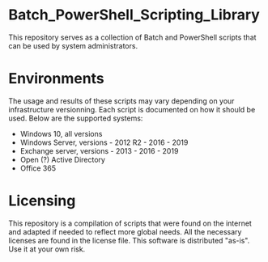 # Batch_PowerShell_Scripting_Library
This repository serves as a collection of Batch and PowerShell scripts that can be used by system administrators.


# Environments
The usage and results of these scripts may vary depending on your infrastructure versionning.
Each script is documented on how it should be used.
Below are the supported systems:
- Windows 10, all versions
- Windows Server, versions - 2012 R2 - 2016 - 2019
- Exchange server, versions - 2013 - 2016 - 2019
- Open (?) Active Directory
- Office 365


# Licensing
This repository is a compilation of scripts that were found on the internet and adapted if needed to reflect more global needs.
All the necessary licenses are found in the license file. This software is distributed "as-is". Use it at your own risk.
